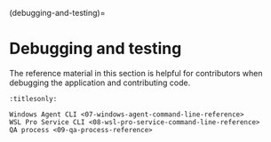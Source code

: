 (debugging-and-testing)=

# Debugging and testing

The reference material in this section is helpful for contributors when debugging the application
and contributing code.

```{toctree}
:titlesonly:

Windows Agent CLI <07-windows-agent-command-line-reference>
WSL Pro Service CLI <08-wsl-pro-service-command-line-reference>
QA process <09-qa-process-reference>
```
